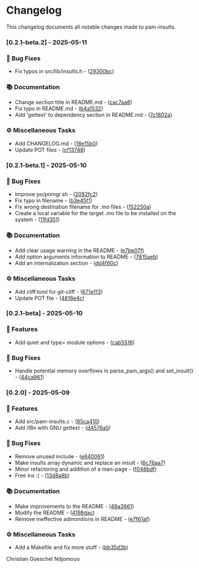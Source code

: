 # Changelog

This changelog documents all notable changes made to pam-insults.

### [0.2.1-beta.2] - 2025-05-11

### 🐛 Bug Fixes

- Fix typos in src/lib/insults.h - ([29300bc](https://github.com/cgoesche/pam-insults//commit/29300bcbae4a205a0ff6a49281cd286a1a537661))

### 📚 Documentation

- Change section title in README.md - ([cac7aa8](https://github.com/cgoesche/pam-insults//commit/cac7aa885d2672c1c416d1125c7bdcae310480b4))
- Fix typo in README.md - ([b4a1532](https://github.com/cgoesche/pam-insults//commit/b4a153259c29d3d3ddae13c8b7e25a67ea9ad0f1))
- Add 'gettext' to dependency section in README.md - ([7c1802a](https://github.com/cgoesche/pam-insults//commit/7c1802a9e0dca3590f30200f03fe1cd50f7c0929))

### ⚙️ Miscellaneous Tasks

- Add CHANGELOG.md - ([18e15b0](https://github.com/cgoesche/pam-insults//commit/18e15b075c72057bc74063c8903565d6bfeaec35))
- Update POT files - ([cf13748](https://github.com/cgoesche/pam-insults//commit/cf13748cb1d760472dc6dce0679ecceb6d5d5b9c))

### [0.2.1-beta.1] - 2025-05-10

### 🐛 Bug Fixes

- Improve po/pomgr.sh - ([2092fc2](https://github.com/cgoesche/pam-insults//commit/2092fc2a94b7c2364458983fcb0d06370eb974c7))
- Fix typo in filename - ([b3e45f1](https://github.com/cgoesche/pam-insults//commit/b3e45f10ed9282fa146cc2fe6406f8787c7c42a3))
- Fix wrong destination filename for .mo files - ([152250a](https://github.com/cgoesche/pam-insults//commit/152250afc6179fc7b048c8194575da7aa7800cca))
- Create a local variable for the target .mo file to be installed on the system - ([11fd351](https://github.com/cgoesche/pam-insults//commit/11fd35123ecece9c7f7d3162dfec0e3cb9c28fba))

### 📚 Documentation

- Add clear usage warning in the README - ([e7be07f](https://github.com/cgoesche/pam-insults//commit/e7be07f8e9ff864c91e3a20662996eeb1e59ce8d))
- Add option arguments information to README - ([7815aeb](https://github.com/cgoesche/pam-insults//commit/7815aeba3091dcdf22ee32289a1142c220605737))
- Add an internalization section - ([dd4f60c](https://github.com/cgoesche/pam-insults//commit/dd4f60c86df8e30ed9f19948d5e9461f6464bce0))

### ⚙️ Miscellaneous Tasks

- Add cliff.toml for git-cliff - ([671e113](https://github.com/cgoesche/pam-insults//commit/671e113d3a0fe1c78324d54f8df5b58b0ed58727))
- Update POT file - ([4816e4c](https://github.com/cgoesche/pam-insults//commit/4816e4c98db5626020f33740a0416c29c4acb97a))

### [0.2.1-beta] - 2025-05-10

### 🚀 Features

- Add quiet and type= module options - ([cab5516](https://github.com/cgoesche/pam-insults//commit/cab55160fae2353af3cd0976614cc64c679ff54a))

### 🐛 Bug Fixes

- Handle potential memory overflows in parse_pam_args() and set_insult() - ([44ca961](https://github.com/cgoesche/pam-insults//commit/44ca961625f3b764ee04d175d2a9d6d566576ce3))

### [0.2.0] - 2025-05-09

### 🚀 Features

- Add src/pam-insults.c - ([85ca410](https://github.com/cgoesche/pam-insults//commit/85ca4108ea50e275ee33756d987cfa2f0cc63497))
- Add i18n with GNU gettext - ([d4576a5](https://github.com/cgoesche/pam-insults//commit/d4576a5c9d51291e8e9edec4cd1c236306e5787c))

### 🐛 Bug Fixes

- Remove unused include - ([e840061](https://github.com/cgoesche/pam-insults//commit/e840061c209af1672b9bdb6e9014753ff64943a2))
- Make insults array dynamic and replace an insult - ([6c76aa7](https://github.com/cgoesche/pam-insults//commit/6c76aa758fbad5564a5a17e17f71fe62cb15586f))
- Minor refactoring and addition of a man-page - ([f048bdf](https://github.com/cgoesche/pam-insults//commit/f048bdf570cd5c1ffb11cc986cfd91ca29fdc7ae))
- Free ins :( - ([13d8a8b](https://github.com/cgoesche/pam-insults//commit/13d8a8b0405e49f4e6be7086b22b09cbf01ed190))

### 📚 Documentation

- Make improvements to the README - ([48a3661](https://github.com/cgoesche/pam-insults//commit/48a3661cf914854839ed8b00c35b032f2732d9a7))
- Modify the README - ([4198dac](https://github.com/cgoesche/pam-insults//commit/4198dacc2f20de6ec954ea4ab47fc6d64a5b4491))
- Remove ineffective admonitions in README - ([e7f61af](https://github.com/cgoesche/pam-insults//commit/e7f61afebbb99bd46fb2fd64c7f186a5b4205541))

### ⚙️ Miscellaneous Tasks

- Add a Makefile and fix more stuff - ([bb35d3b](https://github.com/cgoesche/pam-insults//commit/bb35d3b5a3aa7e519a9269e384f3bbeb12935888))



Christian Goeschel Ndjomouo

